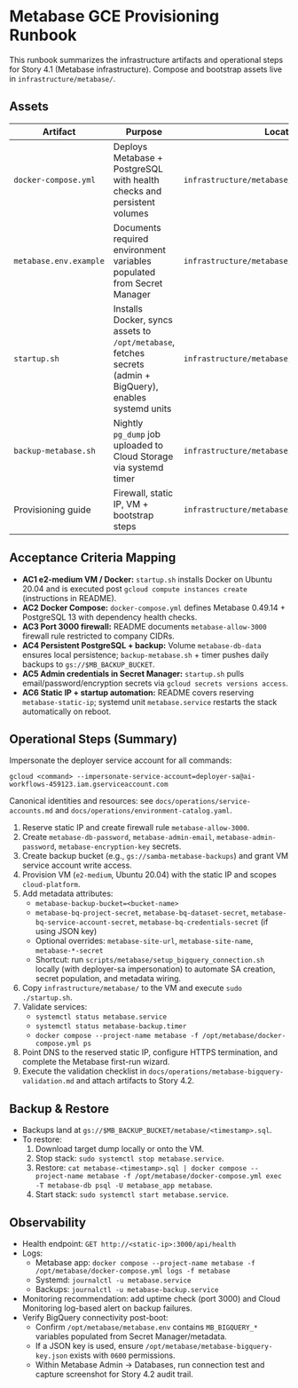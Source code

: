 # Metabase GCE Provisioning Runbook

This runbook summarizes the infrastructure artifacts and operational steps for Story 4.1 (Metabase infrastructure). Compose and bootstrap assets live in `infrastructure/metabase/`.

## Assets

| Artifact | Purpose | Location |
| --- | --- | --- |
| `docker-compose.yml` | Deploys Metabase + PostgreSQL with health checks and persistent volumes | `infrastructure/metabase/docker-compose.yml` |
| `metabase.env.example` | Documents required environment variables populated from Secret Manager | `infrastructure/metabase/metabase.env.example` |
| `startup.sh` | Installs Docker, syncs assets to `/opt/metabase`, fetches secrets (admin + BigQuery), enables systemd units | `infrastructure/metabase/startup.sh` |
| `backup-metabase.sh` | Nightly `pg_dump` job uploaded to Cloud Storage via systemd timer | `infrastructure/metabase/backup-metabase.sh` |
| Provisioning guide | Firewall, static IP, VM + bootstrap steps | `infrastructure/metabase/README.md` |

## Acceptance Criteria Mapping

- **AC1 e2-medium VM / Docker:** `startup.sh` installs Docker on Ubuntu 20.04 and is executed post `gcloud compute instances create` (instructions in README).
- **AC2 Docker Compose:** `docker-compose.yml` defines Metabase 0.49.14 + PostgreSQL 13 with dependency health checks.
- **AC3 Port 3000 firewall:** README documents `metabase-allow-3000` firewall rule restricted to company CIDRs.
- **AC4 Persistent PostgreSQL + backup:** Volume `metabase-db-data` ensures local persistence; `backup-metabase.sh` + timer pushes daily backups to `gs://$MB_BACKUP_BUCKET`.
- **AC5 Admin credentials in Secret Manager:** `startup.sh` pulls email/password/encryption secrets via `gcloud secrets versions access`.
- **AC6 Static IP + startup automation:** README covers reserving `metabase-static-ip`; systemd unit `metabase.service` restarts the stack automatically on reboot.

## Operational Steps (Summary)

Impersonate the deployer service account for all commands:

```
gcloud <command> --impersonate-service-account=deployer-sa@ai-workflows-459123.iam.gserviceaccount.com
```

Canonical identities and resources: see `docs/operations/service-accounts.md` and `docs/operations/environment-catalog.yaml`. 

1. Reserve static IP and create firewall rule `metabase-allow-3000`.
2. Create `metabase-db-password`, `metabase-admin-email`, `metabase-admin-password`, `metabase-encryption-key` secrets.
3. Create backup bucket (e.g., `gs://samba-metabase-backups`) and grant VM service account write access.
4. Provision VM (`e2-medium`, Ubuntu 20.04) with the static IP and scopes `cloud-platform`.
5. Add metadata attributes:
   - `metabase-backup-bucket=<bucket-name>`
   - `metabase-bq-project-secret`, `metabase-bq-dataset-secret`, `metabase-bq-service-account-secret`, `metabase-bq-credentials-secret` (if using JSON key)
   - Optional overrides: `metabase-site-url`, `metabase-site-name`, `metabase-*-secret`
   - Shortcut: run `scripts/metabase/setup_bigquery_connection.sh` locally (with deployer-sa impersonation) to automate SA creation, secret population, and metadata wiring.
6. Copy `infrastructure/metabase/` to the VM and execute `sudo ./startup.sh`.
7. Validate services:
   - `systemctl status metabase.service`
   - `systemctl status metabase-backup.timer`
   - `docker compose --project-name metabase -f /opt/metabase/docker-compose.yml ps`
8. Point DNS to the reserved static IP, configure HTTPS termination, and complete the Metabase first-run wizard.
9. Execute the validation checklist in `docs/operations/metabase-bigquery-validation.md` and attach artifacts to Story 4.2.

## Backup & Restore

- Backups land at `gs://$MB_BACKUP_BUCKET/metabase/<timestamp>.sql`.
- To restore:
  1. Download target dump locally or onto the VM.
  2. Stop stack: `sudo systemctl stop metabase.service`.
  3. Restore: `cat metabase-<timestamp>.sql | docker compose --project-name metabase -f /opt/metabase/docker-compose.yml exec -T metabase-db psql -U metabase_app metabase`.
  4. Start stack: `sudo systemctl start metabase.service`.

## Observability

- Health endpoint: `GET http://<static-ip>:3000/api/health`
- Logs:
  - Metabase app: `docker compose --project-name metabase -f /opt/metabase/docker-compose.yml logs -f metabase`
  - Systemd: `journalctl -u metabase.service`
  - Backups: `journalctl -u metabase-backup.service`
- Monitoring recommendation: add uptime check (port 3000) and Cloud Monitoring log-based alert on backup failures.
- Verify BigQuery connectivity post-boot:
  - Confirm `/opt/metabase/metabase.env` contains `MB_BIGQUERY_*` variables populated from Secret Manager/metadata.
  - If a JSON key is used, ensure `/opt/metabase/metabase-bigquery-key.json` exists with `0600` permissions.
  - Within Metabase Admin → Databases, run connection test and capture screenshot for Story 4.2 audit trail.

